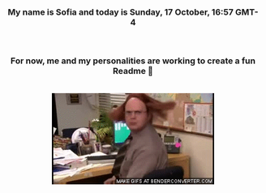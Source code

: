 


<div align="center">
<h3 >My name is Sofia and today is Sunday, 17 October, 16:57 GMT-4</h3><br>
<h3 >For now, me and my personalities are working to create a fun Readme 👋
</h3><br>
<img src='img/dwight.gif' alt='working...'/>
</div>
